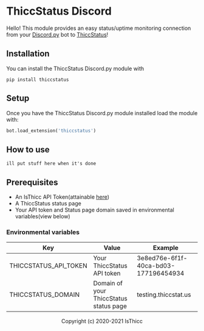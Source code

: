 # ThiccStatus Discord

Hello! This module provides an easy status/uptime monitoring connection from your [Discord.py](https://discordpy.readthedocs.io/en/stable/) bot to [ThiccStatus](https://isthicc.dev/)!

## Installation 
You can install the ThiccStatus Discord.py module with 

`pip install thiccstatus`

## Setup
Once you have the ThiccStatus Discord.py module installed load the module with: 

```python
bot.load_extension('thiccstatus')
```

## How to use
```ill put stuff here when it's done```

## Prerequisites

- An IsThicc API Token(attainable [here](https://isthicc.dev/dash/api))
- A ThiccStatus status page  
- Your API token and Status page domain saved in environmental variables(view below)


### Environmental variables

| Key  | Value | Example |
| ------------- | ------------- | ------------- |
| THICCSTATUS_API_TOKEN  | Your ThiccStatus API token | 3e8ed76e-6f1f-40ca-bd03-177196454934 |
| THICCSTATUS_DOMAIN  | Domain of your ThiccStatus status page | testing.thiccstat.us |


<p align="center">Copyright (c) 2020-2021 IsThicc</p>

